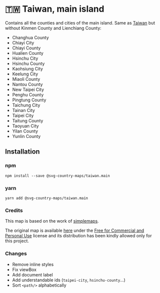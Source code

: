 # 🇹🇼 Taiwan, main island

Contains all the counties and cities of the main island. Same as [Taiwan](/packages/taiwan/) but without Kinmen County and Lienchiang County:
* Changhua County
* Chiayi City
* Chiayi County
* Hualien County
* Hsinchu City
* Hsinchu County
* Kaohsiung City
* Keelung City
* Miaoli County
* Nantou County
* New Taipei City
* Penghu County
* Pingtung County
* Taichung City
* Tainan City
* Taipei City
* Taitung County
* Taoyuan City
* Yilan County
* Yunlin County

## Installation

### npm

`npm install --save @svg-country-maps/taiwan.main`

### yarn

`yarn add @svg-country-maps/taiwan.main`

### Credits

This map is based on the work of [simplemaps](https://simplemaps.com).

The original map is available [here](https://simplemaps.com/resources/svg-tw) under the [Free for Commercial and Personal Use](https://simplemaps.com/resources/svg-license) license and its distribution has been kindly allowed only for this project.

### Changes

* Remove inline styles
* Fix viewBox
* Add document label
* Add understandable ids (`taipei-city`, `hsinchu-county`...)
* Sort `<path/>` alphabetically
